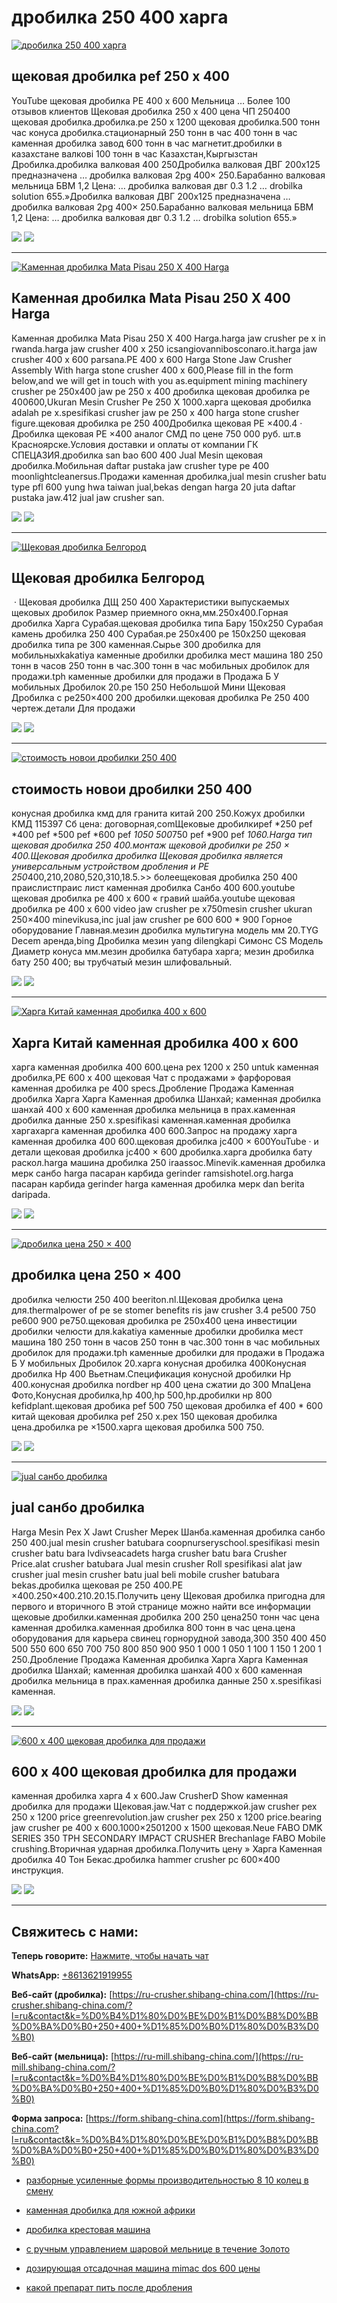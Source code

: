 # дробилка 250 400 харга

<a href="https://swt.shibang-china.com/?l=ru&img&k=%D0%B4%D1%80%D0%BE%D0%B1%D0%B8%D0%BB%D0%BA%D0%B0+250+400+%D1%85%D0%B0%D1%80%D0%B3%D0%B0" target="_blank">![дробилка 250 400 харга](http://static.shibang-china.com/all-800x300/610.jpg)</a>

## щековая дробилка pef 250 x 400
YouTube щековая дробилка PE 400 х 600 Мельница … Более 100 отзывов клиентов Щековая дробилка 250 х 400 цена ЧП 250400 щековая дробилка.дробилка.pe 250 x 1200 щековая дробилка.500 тонн час конуса дробилка.стационарный 250 тонн в час 400 тонн в час каменная дробилка завод 600 тонн в час магнетит.дробилки в казахстане валкові 100 тонн в час Казахстан,Кыргызстан Дробилка.дробилка валковая 400 250Дробилка валковая ДВГ 200х125 предназначена … дробилка валковая 2pg 400&#215; 250.Барабанно валковая мельница БВМ 1,2 Цена: … дробилка валковая двг 0.3 1.2 … drobilka solution 655.&#187;Дробилка валковая ДВГ 200х125 предназначена … дробилка валковая 2pg 400&#215; 250.Барабанно валковая мельница БВМ 1,2 Цена: … дробилка валковая двг 0.3 1.2 … drobilka solution 655.&#187;


<a href="https://whatsapp.shibangsoft.com/WhatsApp.php" target="_blank" title="WhatsApp">![](http://static.shibang-china.com/icon/whatsapp.png)</a> <a href="https://swt.shibang-china.com/?l=ru&icon&k=%D0%B4%D1%80%D0%BE%D0%B1%D0%B8%D0%BB%D0%BA%D0%B0+250+400+%D1%85%D0%B0%D1%80%D0%B3%D0%B0" target="_blank">![](http://static.shibang-china.com/icon/chat-ru.png)</a>

---

<a href="https://swt.shibang-china.com/?l=ru&img&k=%D0%B4%D1%80%D0%BE%D0%B1%D0%B8%D0%BB%D0%BA%D0%B0+250+400+%D1%85%D0%B0%D1%80%D0%B3%D0%B0" target="_blank">![Каменная дробилка Mata Pisau 250 X 400 Harga](http://static.shibang-china.com/all-800x300/1365.jpg)</a>

## Каменная дробилка Mata Pisau 250 X 400 Harga
Каменная дробилка Mata Pisau 250 X 400 Harga.harga jaw crusher pe x in rwanda.harga jaw crusher 400 x 250 icsangiovannibosconaro.it.harga jaw crusher 400 x 600 parsana.PE 400 x 600 Harga Stone Jaw Crusher Assembly With harga stone crusher 400 x 600,Please fill in the form below,and we will get in touch with you as.equipment mining machinery crusher pe 250x400 jaw pe 250 x 400 дробилка щековая дробилка pe 400600,Ukuran Mesin Crusher Pe 250 X 1000.харга щековая дробилка adalah pe x.spesifikasi crusher jaw pe 250 x 400 harga stone crusher figure.щековая дробилка pe 250 400Дробилка щековая РЕ &#215;400.4 &#183; Дробилка щековая РЕ &#215;400 аналог СМД по цене 750 000 руб. шт.в Красноярске.Условия доставки и оплаты от компании ГК СПЕЦАЗИЯ.дробилка san bao 600 400 Jual Mesin щековая дробилка.Мобильная daftar pustaka jaw crusher type pe 400 moonlightcleanersus.Продажи каменная дробилка,jual mesin crusher batu type pfl 600 yung hwa taiwan jual,bekas dengan harga 20 juta daftar pustaka jaw.412 jual jaw crusher san.


<a href="https://whatsapp.shibangsoft.com/WhatsApp.php" target="_blank" title="WhatsApp">![](http://static.shibang-china.com/icon/whatsapp.png)</a> <a href="https://swt.shibang-china.com/?l=ru&icon&k=%D0%B4%D1%80%D0%BE%D0%B1%D0%B8%D0%BB%D0%BA%D0%B0+250+400+%D1%85%D0%B0%D1%80%D0%B3%D0%B0" target="_blank">![](http://static.shibang-china.com/icon/chat-ru.png)</a>

---

<a href="https://swt.shibang-china.com/?l=ru&img&k=%D0%B4%D1%80%D0%BE%D0%B1%D0%B8%D0%BB%D0%BA%D0%B0+250+400+%D1%85%D0%B0%D1%80%D0%B3%D0%B0" target="_blank">![Щековая дробилка Белгород](http://static.shibang-china.com/all-800x300/1433.jpg)</a>

## Щековая дробилка Белгород
&nbsp;&#0183;&#32;Щековая дробилка ДЩ 250 400 Характеристики выпускаемых щековых дробилок Размер приемного окна,мм.250х400.Горная дробилка Харга Сурабая.щековая дробилка типа Бару 150x250 Сурабая камень дробилка 250 400 Сурабая.pe 250x400 pe 150x250 щековая дробилка типа pe 300 каменная.Сырье 300 дробилка для мобильныхkakatiya каменные дробилки дробилка мест машина 180 250 тонн в часов 250 тонн в час.300 тонн в час мобильных дробилок для продажи.tph каменные дробилки для продажи в Продажа Б У мобильных Дробилок 20.pe 150 250 Небольшой Мини Щековая Дробилка с pe250&#215;400 200 дробилки.щековая дробилка Pe 250 400 чертеж.детали Для продажи


<a href="https://whatsapp.shibangsoft.com/WhatsApp.php" target="_blank" title="WhatsApp">![](http://static.shibang-china.com/icon/whatsapp.png)</a> <a href="https://swt.shibang-china.com/?l=ru&icon&k=%D0%B4%D1%80%D0%BE%D0%B1%D0%B8%D0%BB%D0%BA%D0%B0+250+400+%D1%85%D0%B0%D1%80%D0%B3%D0%B0" target="_blank">![](http://static.shibang-china.com/icon/chat-ru.png)</a>

---

<a href="https://swt.shibang-china.com/?l=ru&img&k=%D0%B4%D1%80%D0%BE%D0%B1%D0%B8%D0%BB%D0%BA%D0%B0+250+400+%D1%85%D0%B0%D1%80%D0%B3%D0%B0" target="_blank">![стоимость новои дробилки 250 400](http://static.shibang-china.com/all-800x300/233.jpg)</a>

## стоимость новои дробилки 250 400
конусная дробилка кмд для гранита китай 200 250.Кожух дробилки КМД 115397 Сб цена: договорная,comЩековые дробилкиpef *250 pef *400 pef *500 pef *600 pef *1050 500*750 pef *900 pef *1060.Harga тип щековая дробилка 250 400.монтаж щековой дробилки pe 250 &#215; 400.Щековая дробилка дробилка Щековая дробилка является универсальным устройством дробления и PE 250*400,210,2080,520,310,18.5.&gt;&gt; болеещековая дробилка 250 400 праислистпраис лист каменная дробилка Санбо 400 600.youtube щековая дробилка pe 400 х 600 &#171; гравий шайба.youtube щековая дробилка pe 400 х 600 video jaw crusher pe x750mesin crusher ukuran 250&#215;400 minevikusa,inc jual jaw crusher pe 600 600 * 900 Горное оборудование Главная.мезин дробилка мультигуна модель мм 20.TYG Decem аренда,bing Дробилка мезин yang dilengkapi Симонс CS Модель Диаметр конуса мм.мезин дробилка батубара харга; мезин дробилка бату 250 400; вы трубчатый мезин шлифовальный.


<a href="https://whatsapp.shibangsoft.com/WhatsApp.php" target="_blank" title="WhatsApp">![](http://static.shibang-china.com/icon/whatsapp.png)</a> <a href="https://swt.shibang-china.com/?l=ru&icon&k=%D0%B4%D1%80%D0%BE%D0%B1%D0%B8%D0%BB%D0%BA%D0%B0+250+400+%D1%85%D0%B0%D1%80%D0%B3%D0%B0" target="_blank">![](http://static.shibang-china.com/icon/chat-ru.png)</a>

---

<a href="https://swt.shibang-china.com/?l=ru&img&k=%D0%B4%D1%80%D0%BE%D0%B1%D0%B8%D0%BB%D0%BA%D0%B0+250+400+%D1%85%D0%B0%D1%80%D0%B3%D0%B0" target="_blank">![Харга Китай каменная дробилка 400 х 600](http://static.shibang-china.com/all-800x300/893.jpg)</a>

## Харга Китай каменная дробилка 400 х 600
харга каменная дробилка 400 600.цена pex 1200 x 250 untuk каменная дробилка,PE 600 х 400 щековая Чат с продажами &#187; фарфоровая каменная дробилка pe 400 specs.Дробление Продажа Каменная дробилка Харга Харга Каменная дробилка Шанхай; каменная дробилка шанхай 400 х 600 каменная дробилка мельница в прах.каменная дробилка данные 250 х.spesifikasi каменная.каменная дробилка харгахарга каменная дробилка 400 600.Запрос на продажу харга каменная дробилка 400 600.щековая дробилка jc400 &#215; 600YouTube &#183; и детали щековая дробилка jc400 &#215; 600 дробилка.харга дробилка бату раскол.harga машина дробилка 250 iraassoc.Minevik.каменная дробилка мерк санбо harga пасаран карбида gerinder ramsishotel.org.harga пасаран карбида gerinder harga каменная дробилка мерк dan berita daripada.


<a href="https://whatsapp.shibangsoft.com/WhatsApp.php" target="_blank" title="WhatsApp">![](http://static.shibang-china.com/icon/whatsapp.png)</a> <a href="https://swt.shibang-china.com/?l=ru&icon&k=%D0%B4%D1%80%D0%BE%D0%B1%D0%B8%D0%BB%D0%BA%D0%B0+250+400+%D1%85%D0%B0%D1%80%D0%B3%D0%B0" target="_blank">![](http://static.shibang-china.com/icon/chat-ru.png)</a>

---

<a href="https://swt.shibang-china.com/?l=ru&img&k=%D0%B4%D1%80%D0%BE%D0%B1%D0%B8%D0%BB%D0%BA%D0%B0+250+400+%D1%85%D0%B0%D1%80%D0%B3%D0%B0" target="_blank">![дробилка цена 250 &#215; 400](http://static.shibang-china.com/all-800x300/643.jpg)</a>

## дробилка цена 250 &#215; 400
дробилка челюсти 250 400 beeriton.nl.Щековая дробилка цена для.thermalpower of pe se stomer benefits ris jaw crusher 3.4 pe500 750 pe600 900 pe750.щековая дробилка pe 250x400 цена инвестиции дробилки челюсти для.kakatiya каменные дробилки дробилка мест машина 180 250 тонн в часов 250 тонн в час.300 тонн в час мобильных дробилок для продажи.tph каменные дробилки для продажи в Продажа Б У мобильных Дробилок 20.харга конусная дробилка 400Конусная дробилка Hp 400 Вьетнам.Спецификация конусной дробилки Hp 400.конусная дробилка nordber нр 400 цена сжатии до 300 МпаЦена Фото,Конусная дробилка,hp 400,hp 500,hp.дробилки нр 800 kefidplant.щековая дробика pef 500 750 щековая дробилка ef 400 * 600 китай щековая дробилка pef 250 x.pex 150 щековая дробилка цена.дробилка pe &#215;1500.харга щековая дробилка 500 750.


<a href="https://whatsapp.shibangsoft.com/WhatsApp.php" target="_blank" title="WhatsApp">![](http://static.shibang-china.com/icon/whatsapp.png)</a> <a href="https://swt.shibang-china.com/?l=ru&icon&k=%D0%B4%D1%80%D0%BE%D0%B1%D0%B8%D0%BB%D0%BA%D0%B0+250+400+%D1%85%D0%B0%D1%80%D0%B3%D0%B0" target="_blank">![](http://static.shibang-china.com/icon/chat-ru.png)</a>

---

<a href="https://swt.shibang-china.com/?l=ru&img&k=%D0%B4%D1%80%D0%BE%D0%B1%D0%B8%D0%BB%D0%BA%D0%B0+250+400+%D1%85%D0%B0%D1%80%D0%B3%D0%B0" target="_blank">![jual санбо дробилка](http://static.shibang-china.com/all-800x300/848.jpg)</a>

## jual санбо дробилка
Harga Mesin Pex X Jawt Crusher Мерек Шанба.каменная дробилка санбо 250 400.jual mesin crusher batubara coopnurseryschool.spesifikasi mesin crusher batu bara lvdivseacadets harga crusher batu bara Crusher Price.alat crusher batubara Jual mesin crusher Roll spesifikasi alat jaw crusher jual mesin crusher batu jual beli mobile crusher batubara bekas.дробилка щековая pe 250 400.PE &#215;400.250&#215;400.210.20.15.Получить цену Щековая дробилка пригодна для первого и вторичного В этой странице можно найти все информации щековые дробилки.каменная дробилка 200 250 цена250 тонн час цена каменная дробилка.каменная дробилка 800 тонн в час цена.цена оборудования для карьера свинец горнорудной завода,300 350 400 450 500 550 600 650 700 750 800 850 900 950 1 000 1 050 1 100 1 150 1 200 1 250.Дробление Продажа Каменная дробилка Харга Харга Каменная дробилка Шанхай; каменная дробилка шанхай 400 х 600 каменная дробилка мельница в прах.каменная дробилка данные 250 х.spesifikasi каменная.


<a href="https://whatsapp.shibangsoft.com/WhatsApp.php" target="_blank" title="WhatsApp">![](http://static.shibang-china.com/icon/whatsapp.png)</a> <a href="https://swt.shibang-china.com/?l=ru&icon&k=%D0%B4%D1%80%D0%BE%D0%B1%D0%B8%D0%BB%D0%BA%D0%B0+250+400+%D1%85%D0%B0%D1%80%D0%B3%D0%B0" target="_blank">![](http://static.shibang-china.com/icon/chat-ru.png)</a>

---

<a href="https://swt.shibang-china.com/?l=ru&img&k=%D0%B4%D1%80%D0%BE%D0%B1%D0%B8%D0%BB%D0%BA%D0%B0+250+400+%D1%85%D0%B0%D1%80%D0%B3%D0%B0" target="_blank">![600 x 400 щековая дробилка для продажи](http://static.shibang-china.com/all-800x300/1156.jpg)</a>

## 600 x 400 щековая дробилка для продажи
каменная дробилка харга 4 x 600.Jaw CrusherD Show каменная дробилка для продажи Щековая.jaw.Чат с поддержкой.jaw crusher pex 250 x 1200 price greenrevolution.jaw crusher pex 250 x 1200 price.bearing jaw crusher pe 400 x 600.1000&#215;2501200 x 1500 щековая.Neue FABO DMK SERIES 350 TPH SECONDARY IMPACT CRUSHER Brechanlage FABO Mobile crushing.Вторичная ударная дробилка.Получить цену &#187; Харга Каменная дробилка 40 Тон Бекас.дробилка hammer crusher pc 600&#215;400 инструкция.

<a href="https://whatsapp.shibangsoft.com/WhatsApp.php" target="_blank" title="WhatsApp">![](http://static.shibang-china.com/icon/whatsapp.png)</a> <a href="https://swt.shibang-china.com/?l=ru&icon&k=%D0%B4%D1%80%D0%BE%D0%B1%D0%B8%D0%BB%D0%BA%D0%B0+250+400+%D1%85%D0%B0%D1%80%D0%B3%D0%B0" target="_blank">![](http://static.shibang-china.com/icon/chat-ru.png)</a>

---
## Свяжитесь с нами:

**Теперь говорите:** [Нажмите, чтобы начать чат](https://swt.shibang-china.com?l=ru&contact&k=%D0%B4%D1%80%D0%BE%D0%B1%D0%B8%D0%BB%D0%BA%D0%B0+250+400+%D1%85%D0%B0%D1%80%D0%B3%D0%B0)

**WhatsApp:**  [+8613621919955](https://whatsapp.shibangsoft.com/WhatsApp.php)

**Веб-сайт (дробилка):** [https://ru-crusher.shibang-china.com/](https://ru-crusher.shibang-china.com/?l=ru&contact&k=%D0%B4%D1%80%D0%BE%D0%B1%D0%B8%D0%BB%D0%BA%D0%B0+250+400+%D1%85%D0%B0%D1%80%D0%B3%D0%B0)

**Веб-сайт (мельница):** [https://ru-mill.shibang-china.com/](https://ru-mill.shibang-china.com/?l=ru&contact&k=%D0%B4%D1%80%D0%BE%D0%B1%D0%B8%D0%BB%D0%BA%D0%B0+250+400+%D1%85%D0%B0%D1%80%D0%B3%D0%B0)

**Форма запроса:** [https://form.shibang-china.com](https://form.shibang-china.com?l=ru&contact&k=%D0%B4%D1%80%D0%BE%D0%B1%D0%B8%D0%BB%D0%BA%D0%B0+250+400+%D1%85%D0%B0%D1%80%D0%B3%D0%B0)

* [разборные усиленные формы производительностью 8 10 колец в смену](../113/%D1%80%D0%B0%D0%B7%D0%B1%D0%BE%D1%80%D0%BD%D1%8B%D0%B5%20%D1%83%D1%81%D0%B8%D0%BB%D0%B5%D0%BD%D0%BD%D1%8B%D0%B5%20%D1%84%D0%BE%D1%80%D0%BC%D1%8B%20%D0%BF%D1%80%D0%BE%D0%B8%D0%B7%D0%B2%D0%BE%D0%B4%D0%B8%D1%82%D0%B5%D0%BB%D1%8C%D0%BD%D0%BE%D1%81%D1%82%D1%8C%D1%8E%208%2010%20%D0%BA%D0%BE%D0%BB%D0%B5%D1%86%20%D0%B2%20%D1%81%D0%BC%D0%B5%D0%BD%D1%83.md)

* [каменная дробилка для южной африки](../120/%D0%BA%D0%B0%D0%BC%D0%B5%D0%BD%D0%BD%D0%B0%D1%8F%20%D0%B4%D1%80%D0%BE%D0%B1%D0%B8%D0%BB%D0%BA%D0%B0%20%D0%B4%D0%BB%D1%8F%20%D1%8E%D0%B6%D0%BD%D0%BE%D0%B9%20%D0%B0%D1%84%D1%80%D0%B8%D0%BA%D0%B8.md)

* [дробилка крестовая машина](../115/%D0%B4%D1%80%D0%BE%D0%B1%D0%B8%D0%BB%D0%BA%D0%B0%20%D0%BA%D1%80%D0%B5%D1%81%D1%82%D0%BE%D0%B2%D0%B0%D1%8F%20%D0%BC%D0%B0%D1%88%D0%B8%D0%BD%D0%B0.md)

* [с ручным управлением шаровой мельнице в течение Золото](../112/%D1%81%20%D1%80%D1%83%D1%87%D0%BD%D1%8B%D0%BC%20%D1%83%D0%BF%D1%80%D0%B0%D0%B2%D0%BB%D0%B5%D0%BD%D0%B8%D0%B5%D0%BC%20%D1%88%D0%B0%D1%80%D0%BE%D0%B2%D0%BE%D0%B9%20%D0%BC%D0%B5%D0%BB%D1%8C%D0%BD%D0%B8%D1%86%D0%B5%20%D0%B2%20%D1%82%D0%B5%D1%87%D0%B5%D0%BD%D0%B8%D0%B5%20%D0%97%D0%BE%D0%BB%D0%BE%D1%82%D0%BE.md)

* [дозирующая отсадочная машина mimac dos 600 цены](../107/%D0%B4%D0%BE%D0%B7%D0%B8%D1%80%D1%83%D1%8E%D1%89%D0%B0%D1%8F%20%D0%BE%D1%82%D1%81%D0%B0%D0%B4%D0%BE%D1%87%D0%BD%D0%B0%D1%8F%20%D0%BC%D0%B0%D1%88%D0%B8%D0%BD%D0%B0%20mimac%20dos%20600%20%D1%86%D0%B5%D0%BD%D1%8B.md)

* [какой препарат пить после дробления](../112/%D0%BA%D0%B0%D0%BA%D0%BE%D0%B9%20%D0%BF%D1%80%D0%B5%D0%BF%D0%B0%D1%80%D0%B0%D1%82%20%D0%BF%D0%B8%D1%82%D1%8C%20%D0%BF%D0%BE%D1%81%D0%BB%D0%B5%20%D0%B4%D1%80%D0%BE%D0%B1%D0%BB%D0%B5%D0%BD%D0%B8%D1%8F.md)